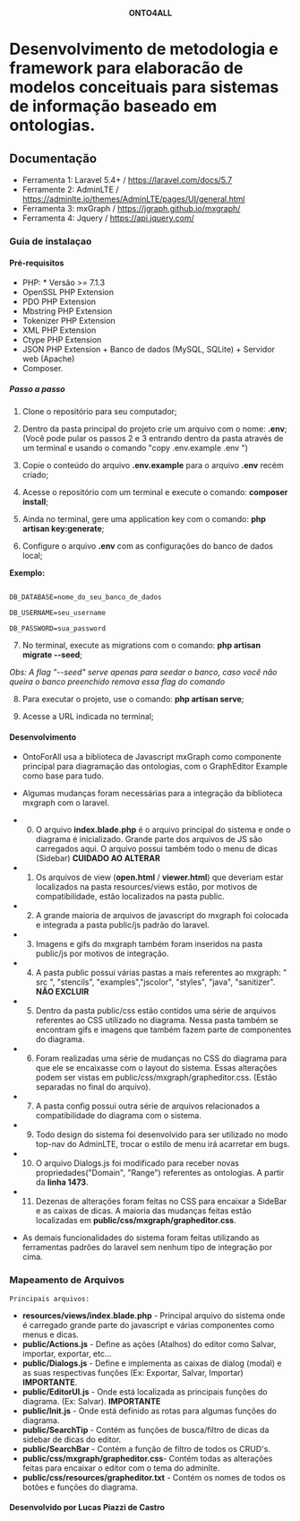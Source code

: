  <p align="center"> <strong> ONTO4ALL </strong> </p>

# Desenvolvimento de metodologia e framework para elaboracão de modelos conceituais para sistemas de informação baseado em ontologias.

 
## Documentação 
* Ferramenta 1: Laravel 5.4+ / https://laravel.com/docs/5.7 
* Ferramente 2: AdminLTE / https://adminlte.io/themes/AdminLTE/pages/UI/general.html
* Ferramenta 3: mxGraph / https://jgraph.github.io/mxgraph/ 
* Ferramenta 4: Jquery / https://api.jquery.com/

### Guia de instalaçao 
#### Pré-requisitos 
* PHP: * Versão >= 7.1.3
* OpenSSL PHP Extension 
* PDO PHP Extension 
* Mbstring PHP Extension 
* Tokenizer PHP Extension 
* XML PHP Extension 
* Ctype PHP Extension 
* JSON PHP Extension + Banco de dados (MySQL, SQLite) + Servidor web (Apache)
* Composer. 

##### Passo a passo 

1. Clone o repositório para seu computador; 

2. Dentro da pasta principal do projeto crie um arquivo com o nome: **.env**; (Você pode pular os passos 2 e 3 entrando dentro da pasta através de um terminal e usando o comando "copy .env.example .env ")

3. Copie o conteúdo do arquivo **.env.example** para o arquivo **.env** recém criado; 

4. Acesse o repositório com um terminal e execute o comando: **composer install**; 

5. Ainda no terminal, gere uma application key com o comando: **php artisan key:generate**; 

6. Configure o arquivo **.env** com as configurações do banco de dados local; 

**Exemplo:**

````

DB_DATABASE=nome_do_seu_banco_de_dados

DB_USERNAME=seu_username

DB_PASSWORD=sua_password

````
 
7. No terminal, execute as migrations com o comando: **php artisan migrate --seed**; 

*Obs: A flag "--seed" serve apenas para seedar o banco, caso você não queira o banco preenchido remova essa flag do comando* 

8. Para executar o projeto, use o comando: **php artisan serve**;

10. Acesse a URL indicada no terminal;

#### Desenvolvimento 

* OntoForAll usa a biblioteca de Javascript mxGraph como componente principal para diagramação das ontologias, com o GraphEditor Example como base para tudo.

* Algumas mudanças foram necessárias para a integração da biblioteca mxgraph com o laravel.

* 0. O arquivo **index.blade.php** é o arquivo principal do sistema e onde o diagrama é inicializado. Grande parte dos arquivos de JS são carregados aqui. O arquivo possui também todo o menu de dicas (Sidebar) **CUIDADO AO ALTERAR**
* 1. Os arquivos de view (**open.html** / **viewer.html**) que deveriam estar localizados na pasta resources/views estão, por motivos de compatibilidade, estão localizados na pasta public.
* 2. A grande maioria de arquivos de javascript do mxgraph foi colocada e integrada a pasta public/js 
 padrão do laravel.
* 3. Imagens e gifs do mxgraph também foram inseridos na pasta public/js por motivos de integração.
* 4. A pasta public possui várias pastas a mais referentes ao mxgraph: " src ", "stencils", "examples","jscolor", "styles", "java", "sanitizer". **NÃO EXCLUIR**
* 5. Dentro da pasta public/css estão contidos uma série de arquivos referentes ao CSS utilizado no diagrama. Nessa pasta também se encontram gifs e imagens que também fazem parte de componentes do diagrama.
* 6. Foram realizadas uma série de mudanças no CSS do diagrama para que ele se encaixasse com o layout do sistema. Essas alterações podem ser vistas em public/css/mxgraph/grapheditor.css. (Estão separadas no final do arquivo).
* 7. A pasta config possui outra série de arquivos relacionados a compatibilidade do diagrama com o sistema.
* 9. Todo design do sistema foi desenvolvido para ser utilizado no modo top-nav do AdminLTE, trocar o estilo de menu irá acarretar em bugs.
* 10. O arquivo Dialogs.js foi modificado para receber novas propriedades("Domain", "Range") referentes as ontologias. A partir da **linha 1473**.
* 11. Dezenas de alterações foram feitas no CSS para encaixar a SideBar e as caixas de dicas. A maioria das mudanças feitas estão localizadas em **public/css/mxgraph/grapheditor.css**.

*  As demais funcionalidades do sistema foram feitas utilizando as ferramentas padrões do laravel sem nenhum tipo de integração por cima.

### Mapeamento de Arquivos

    Principais arquivos:
    
* **resources/views/index.blade.php** - Principal arquivo do sistema onde é carregado grande parte do javascript e várias componentes como menus e dicas.
* **public/Actions.js** - Define as ações (Atalhos) do editor como Salvar, importar, exportar, etc...
* **public/Dialogs.js** - Define e implementa as caixas de dialog (modal) e as suas respectivas funções (Ex: Exportar, Salvar, Importar) **IMPORTANTE**.
* **public/EditorUI.js** - Onde está localizada as principais funções do diagrama. (Ex: Salvar). **IMPORTANTE**
* **public/Init.js** - Onde está definido as rotas para algumas funções do diagrama.
* **public/SearchTip** - Contém as funções de busca/filtro de dicas da sidebar de dicas do editor.
* **public/SearchBar** - Contém a função de filtro de todos os CRUD's.
* **public/css/mxgraph/grapheditor.css**- Contém todas as alterações feitas para encaixar o editor com o tema do adminlte.
* **public/css/resources/grapheditor.txt** - Contém os nomes de todos os botões e funções do diagrama.


#### Desenvolvido por Lucas Piazzi de Castro ####
